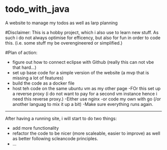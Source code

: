 # todo_with_java
A website to manage my todos as well as  larp planning 


#Disclaimer: 
This is a hobby project, which i also use to learn new stuff. As such i do not always optimise for efficency, but also for fun in order to code this. (i.e. some stuff my be overengineered or simplified.)

#Plan of action:
- figure out how to connect eclipse with Github (really this can not vbe that hard...)
- set up base code for a simple version of the website (a mvp that is missing a lot of features)
- build the code as a docker file
- host teh code on the same ubuntu vm as my other page
-FOr this set up a reverse proxy (i do not want to pay for a second vm instance hence i need this reverse proxy.)
    -Either use  nginx
    -or code my own with go (/or another languag to mix it up a bit)
-Make sure everything runs again.

----------------------
After having a running site, i will start to do two things:
- add more functionality
- refactor the code to be nicer (more scaleable, easier to improve) as well as better following scleancode principles.
- ...
